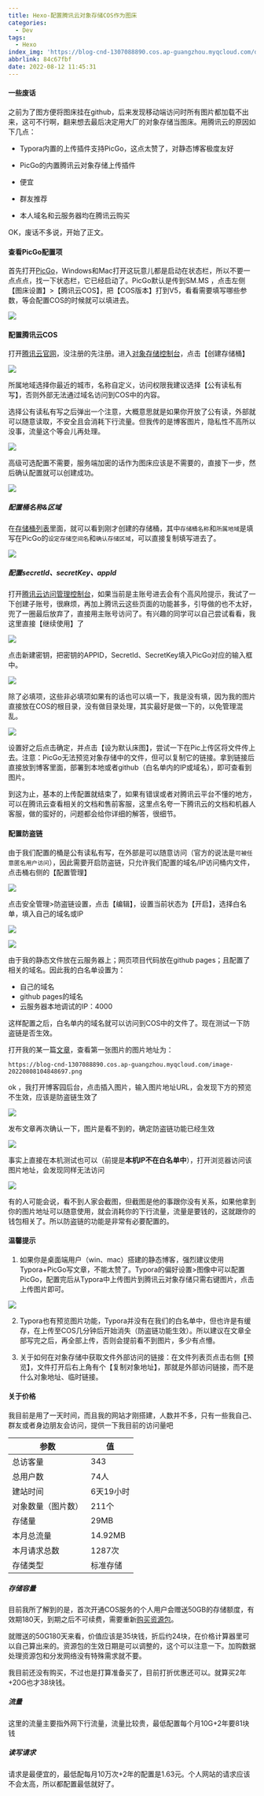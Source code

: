 ```yaml
---
title: Hexo-配置腾讯云对象存储COS作为图床
categories:
  - Dev
tags:
  - Hexo
index_img: 'https://blog-cnd-1307088890.cos.ap-guangzhou.myqcloud.com/dxcc.png'
abbrlink: 84c67fbf
date: 2022-08-12 11:45:31
---
```


<!-- more -->
<!-- categories:Dev、Ops、Study、Sth、News-->
<!-- tags: 
Python、MySQL、LeetCode、机器学习、Linux、Big Data、Java、BlockChain、Docker、Web 、分布式、
Maven、数据结构、JVM、JavaScript、Crontab、Shell、Ubuntu、VPN、NodeJS、String、VM、Hadoop、
Life、树莓派、Git、Hexo
 -->
#### 一些废话

之前为了图方便将图床挂在github，后来发现移动端访问时所有图片都加载不出来，这可不行啊，翻来想去最后决定用大厂的对象存储当图床。用腾讯云的原因如下几点：

* Typora内置的上传插件支持PicGo，这点太赞了，对静态博客极度友好

* PicGo的内置腾讯云对象存储上传插件
* 便宜

* 群友推荐

* 本人域名和云服务器均在腾讯云购买

OK，废话不多说，开始了正文。

#### 查看PicGo配置项

首先打开[PicGo](https://picgo.github.io/PicGo-Doc/)，Windows和Mac打开这玩意儿都是启动在状态栏，所以不要一点点点，找一下状态栏，它已经启动了。PicGo默认是传到SM.MS ，点击左侧【图床设置】>【腾讯云COS】，把【COS版本】打到V5，看看需要填写哪些参数，等会配置COS的时候就可以填进去。

![](https://blog-cnd-1307088890.cos.ap-guangzhou.myqcloud.com/image-20220812095000738.png)



#### 配置腾讯云COS

打开[腾讯云官网](https://cloud.tencent.com/)，没注册的先注册。进入[对象存储控制台](https://console.cloud.tencent.com/cos)，点击【创建存储桶】

![](https://blog-cnd-1307088890.cos.ap-guangzhou.myqcloud.com/image-20220812095542647.png)

所属地域选择你最近的城市，名称自定义，访问权限我建议选择【公有读私有写】，否则外部无法通过域名访问到COS中的内容。

选择公有读私有写之后弹出一个注意，大概意思就是如果你开放了公有读，外部就可以随意读取，不安全且会消耗下行流量。但我传的是博客图片，隐私性不高所以没事，流量这个等会儿再处理。

![](https://blog-cnd-1307088890.cos.ap-guangzhou.myqcloud.com/image-20220812100135756.png)

高级可选配置不需要，服务端加密的话作为图床应该是不需要的，直接下一步，然后确认配置就可以创建成功。

![](https://blog-cnd-1307088890.cos.ap-guangzhou.myqcloud.com/image-20220812100158738.png)



##### 配置桶名称&区域

在[存储桶列表](https://console.cloud.tencent.com/cos/bucket)里面，就可以看到刚才创建的存储桶，其中`存储桶名称`和`所属地域`是填写在PicGo的`设定存储空间名`和`确认存储区域`，可以直接复制填写进去了。

![](https://blog-cnd-1307088890.cos.ap-guangzhou.myqcloud.com/image-20220812100709394.png)



##### 配置secretId、secretKey、appId

打开[腾讯云访问管理控制台](https://console.cloud.tencent.com/cam/capi)，如果当前是主账号进去会有个高风险提示，我试了一下创建子账号，很麻烦，再加上腾讯云这些页面的功能甚多，引导做的也不太好，兜了一圈最后放弃了，直接用主账号访问了。有兴趣的同学可以自己尝试看看，我这里直接【继续使用】了

![](https://blog-cnd-1307088890.cos.ap-guangzhou.myqcloud.com/image-20220812101703710.png)



点击新建密钥，把密钥的APPID，SecretId、SecretKey填入PicGo对应的输入框中。

![](https://blog-cnd-1307088890.cos.ap-guangzhou.myqcloud.com/image-20220812102237121.png)



除了必填项，这些非必填项如果有的话也可以填一下，我是没有填，因为我的图片直接放在COS的根目录，没有做目录处理，其实最好是做一下的，以免管理混乱。

![](https://blog-cnd-1307088890.cos.ap-guangzhou.myqcloud.com/image-20220812102452832.png)

设置好之后点击确定，并点击【设为默认床图】，尝试一下在Pic上传区将文件传上去。注意：PicGo无法预览对象存储中的文件，但可以复制它的链接。拿到链接后直接放到博客里面，部署到本地或者github（白名单内的IP或域名），即可查看到图片。

到这为止，基本的上传配置就结束了，如果有错误或者对腾讯云平台不懂的地方，可以在腾讯云查看相关的文档和售前客服，这里点名夸一下腾讯云的文档和机器人客服，做的蛮好的，问题都会给你详细的解答，很细节。

#### 配置防盗链

由于我们配置的桶是公有读私有写，在外部是可以随意访问（官方的说法是`可被任意匿名用户访问`），因此需要开启防盗链，只允许我们配置的域名/IP访问桶内文件，点击桶右侧的【配置管理】

![](https://blog-cnd-1307088890.cos.ap-guangzhou.myqcloud.com/image-20220812102956616.png)

点击安全管理>防盗链设置，点击【编辑】，设置当前状态为【开启】，选择白名单，填入自己的域名或IP

![](https://blog-cnd-1307088890.cos.ap-guangzhou.myqcloud.com/image-20220812103426594.png)

![](https://qcloudimg.tencent-cloud.cn/raw/52e566fe464efdbf801b6632913851fe.png)



由于我的静态文件放在云服务器上；网页项目代码放在github pages；且配置了相关的域名。因此我的白名单设置为：

* 自己的域名
* github pages的域名
* 云服务器本地调试的IP：4000

这样配置之后，白名单内的域名就可以访问到COS中的文件了。现在测试一下防盗链是否生效。

打开我的某一篇[文章](https://zhouyinglin.cn/2022/08/08/%E5%88%A9%E7%94%A8git-branches%E5%A4%87%E4%BB%BDHexo%E5%8D%9A%E5%AE%A2%E6%96%87%E4%BB%B6/)，查看第一张图片的图片地址为：

```
https://blog-cnd-1307088890.cos.ap-guangzhou.myqcloud.com/image-20220808104848697.png
```

ok ，我打开博客园后台，点击插入图片，输入图片地址URL，会发现下方的预览不生效，应该是防盗链生效了

![](https://blog-cnd-1307088890.cos.ap-guangzhou.myqcloud.com/image-20220812105516410.png)

发布文章再次确认一下，图片是看不到的，确定防盗链功能已经生效

![](https://blog-cnd-1307088890.cos.ap-guangzhou.myqcloud.com/image-20220812104935273.png)



事实上直接在本机测试也可以（前提是**本机IP不在白名单中**），打开浏览器访问该图片地址，会发现同样无法访问

![](https://blog-cnd-1307088890.cos.ap-guangzhou.myqcloud.com/image-20220812105433502.png)

有的人可能会说，看不到人家会截图，但截图是他的事跟你没有关系，如果他拿到你的图片地址可以随意使用，就会消耗你的下行流量，流量是要钱的，这就跟你的钱包相关了。所以防盗链的功能是非常有必要配置的。



#### 温馨提示

1. 如果你是桌面端用户（win、mac）搭建的静态博客，强烈建议使用Typora+PicGo写文章，不能太赞了。Typora的偏好设置>图像中可以配置PicGo，配置完后从Typora中上传图片到腾讯云对象存储只需右键图片，点击上传图片即可。

![](https://blog-cnd-1307088890.cos.ap-guangzhou.myqcloud.com/image-20220812110658010.png)



2. Typora也有预览图片功能，Typora并没有在我们的白名单中，但也许是有缓存，在上传至COS几分钟后开始消失（防盗链功能生效）。所以建议在文章全部写完之后，再全部上传，否则会提前看不到图片，多少有点懵。

3. 关于如何在对象存储中获取文件外部访问的链接：在文件列表页点击右侧【预览】，文件打开后右上角有个【复制对象地址】，那就是外部访问链接，而不是什么对象地址、临时链接。


#### 关于价格

我目前是用了一天时间，而且我的网站才刚搭建，人数并不多，只有一些我自己、群友或者身边朋友会访问，提供一下我目前的访问量吧

| 参数               | 值        |
| ------------------ | --------- |
| 总访客量           | 343       |
| 总用户数           | 74人      |
| 建站时间           | 6天19小时 |
| 对象数量（图片数） | 211个     |
| 存储量             | 29MB      |
| 本月总流量         | 14.92MB   |
| 本月请求总数       | 1287次    |
| 存储类型           | 标准存储  |

##### 存储容量

目前我所了解到的是，首次开通COS服务的个人用户会赠送50GB的存储额度，有效期180天，到期之后不可续费，需要重新[购买资源包](https://buy.cloud.tencent.com/cos?packageType=std)。

就赠送的50G180天来看，价值应该是35块钱，折后约24块，在价格计算器里可以自己算出来的。资源包的生效日期是可以调整的，这个可以注意一下。加购数据处理资源包和分发网络没有特殊需求就不要。

我目前还没有购买，不过也是打算准备买了，目前打折优惠还可以。就算买2年+20G也才38块钱。

##### 流量

这里的流量主要指外网下行流量，流量比较贵，最低配置每个月10G+2年要81块钱

##### 读写请求

请求是最便宜的，最低配每月10万次+2年的配置是1.63元。个人网站的请求应该不会太高，所以都配置最低就好了。


